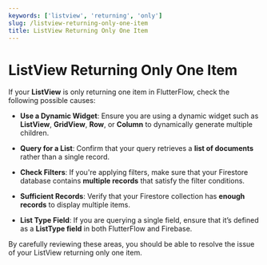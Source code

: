 ```yaml
---
keywords: ['listview', 'returning', 'only']
slug: /listview-returning-only-one-item
title: ListView Returning Only One Item
---
```

# ListView Returning Only One Item

If your **ListView** is only returning one item in FlutterFlow, check the following possible causes:

- **Use a Dynamic Widget**: Ensure you are using a dynamic widget such as **ListView**, **GridView**, **Row**, or **Column** to dynamically generate multiple children.

- **Query for a List**: Confirm that your query retrieves a **list of documents** rather than a single record.

- **Check Filters**: If you're applying filters, make sure that your Firestore database contains **multiple records** that satisfy the filter conditions.

- **Sufficient Records**: Verify that your Firestore collection has **enough records** to display multiple items.

- **List Type Field**: If you are querying a single field, ensure that it’s defined as a **ListType field** in both FlutterFlow and Firebase.

By carefully reviewing these areas, you should be able to resolve the issue of your ListView returning only one item.
